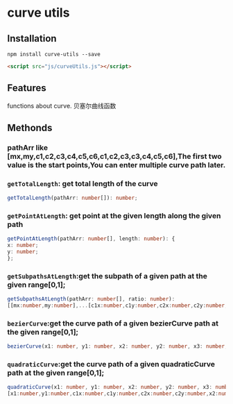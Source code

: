 # curve utils

## Installation

```shell
npm install curve-utils --save
```

```html
<script src="js/curveUtils.js"></script>
```

## Features

functions about curve.
贝塞尔曲线函数

## Methonds

### pathArr like [mx,my,c1,c2,c3,c4,c5,c6,c1,c2,c3,c3,c4,c5,c6],The first two value is the start points,You can enter multiple curve path later.

### `getTotalLength`: get total length of the curve

```typescript
getTotalLength(pathArr: number[]): number;
```

### `getPointAtLength`: get point at the given length along the given path

```typescript
getPointAtLength(pathArr: number[], length: number): {
x: number;
y: number;
};
```

### `getSubpathsAtLength`:get the subpath of a given path at the given range[0,1];

```typescript
getSubpathsAtLength(pathArr: number[], ratio: number):
[[mx:number,my:number],...[c1x:number,c1y:number,c2x:number,c2y:number,x2:number,y2:number]];
```

### `bezierCurve`:get the curve path of a given bezierCurve path at the given range[0,1];

```typescript
bezierCurve(x1: number, y1: number, x2: number, y2: number, x3: number, y3: number, x4: number, y4: number, t?: number): [x1:number,y1:number,c1x:number,c1y:number,c2x:number,c2y:number,x2:number,y2:number];
```

### `quadraticCurve`:get the curve path of a given quadraticCurve path at the given range[0,1];

```typescript
quadraticCurve(x1: number, y1: number, x2: number, y2: number, x3: number, y3: number, t?: number):
[x1:number,y1:number,c1x:number,c1y:number,c2x:number,c2y:number,x2:number,y2:number];
```

